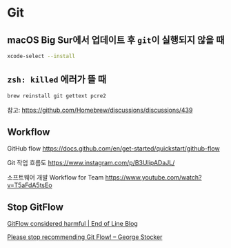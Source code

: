# Git

## macOS Big Sur에서 업데이트 후 `git`이 실행되지 않을 때

```bash
xcode-select --install
```

## `zsh: killed` 에러가 뜰 때

```bash
brew reinstall git gettext pcre2
```

참고: https://github.com/Homebrew/discussions/discussions/439

## Workflow

GitHub flow
<https://docs.github.com/en/get-started/quickstart/github-flow>

Git 작업 흐름도
<https://www.instagram.com/p/B3UIipADaJL/>

소프트웨어 개발 Workflow for Team
<https://www.youtube.com/watch?v=T5aFdA5tsEo>

## Stop GitFlow

[GitFlow considered harmful | End of Line Blog](https://www.endoflineblog.com/gitflow-considered-harmful)

[Please stop recommending Git Flow! – George Stocker](https://georgestocker.com/2020/03/04/please-stop-recommending-git-flow/)
